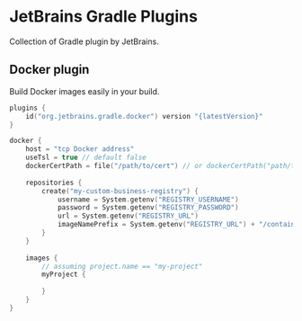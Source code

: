 # JetBrains Gradle Plugins

Collection of Gradle plugin by JetBrains.

## Docker plugin

Build Docker images easily in your build.

```kotlin
plugins {
    id("org.jetbrains.gradle.docker") version "{latestVersion}"
}

docker {
    host = "tcp Docker address"
    useTsl = true // default false
    dockerCertPath = file("/path/to/cert") // or dockerCertPath("path/to/cert")
    
    repositories {
        create("my-custom-business-registry") {
            username = System.getenv("REGISTRY_USERNAME")
            password = System.getenv("REGISTRY_PASSWORD")
            url = System.getenv("REGISTRY_URL")
            imageNamePrefix = System.getenv("REGISTRY_URL") + "/container/whatever"
        }
    }
    
    images {
        // assuming project.name == "my-project"
        myProject {
            
        }
    }
}
```
